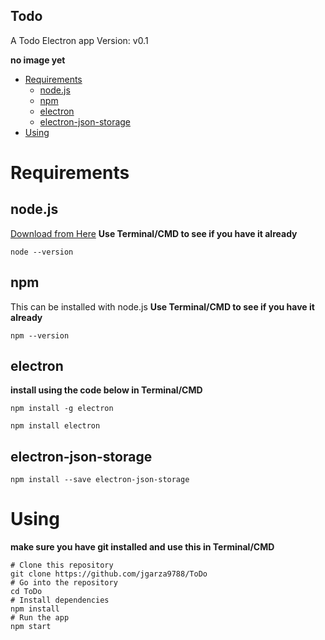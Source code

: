 Todo
--------------
A Todo Electron app 
Version: v0.1

**no image yet**
<!-- ![https://github.com/jgarza9788/videoinfo/blob/master/docs/images/Screenshot_v0.1.png](https://raw.githubusercontent.com/jgarza9788/videoinfo/master/docs/images/Screenshot_v0.1.png) -->

<!-- TOC -->

- [Requirements](#requirements)
    - [node.js](#nodejs)
    - [npm](#npm)
    - [electron](#electron)
    - [electron-json-storage](#electron-json-storage)
- [Using](#using)

<!-- /TOC -->

# Requirements

## node.js
[Download from Here](https://nodejs.org/en/download/)
**Use Terminal/CMD to see if you have it already** 
```
node --version
```

## npm
This can be installed with node.js
**Use Terminal/CMD to see if you have it already**
```
npm --version
```

## electron
**install using the code below in Terminal/CMD**
```
npm install -g electron
```
```
npm install electron
```

##  electron-json-storage
```
npm install --save electron-json-storage
```

# Using

**make sure you have git installed and use this in Terminal/CMD**
```
# Clone this repository
git clone https://github.com/jgarza9788/ToDo
# Go into the repository
cd ToDo
# Install dependencies
npm install
# Run the app
npm start
```

